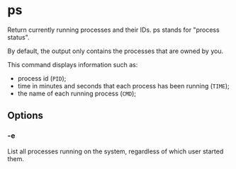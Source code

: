 # ps

Return currently running processes and their IDs. ps stands for "process status".

By default, the output only contains the processes that are owned by you.

This command displays information such as:

- process id (`PID`);
- time in minutes and seconds that each process has been running (`TIME`);
- the name of each running process (`CMD`);

## Options

### -e

List all processes running on the system, regardless of which user started them.
